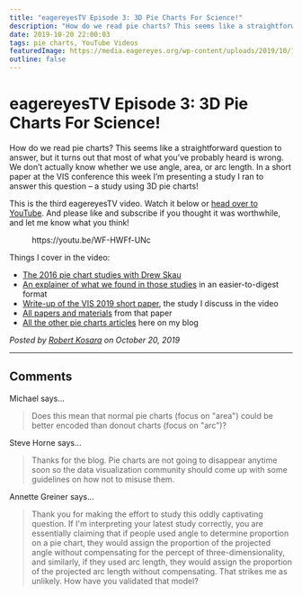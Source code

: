 ```yaml
---
title: "eagereyesTV Episode 3: 3D Pie Charts For Science!"
description: "How do we read pie charts? This seems like a straightforward question to answer, but it turns out that most of what you’ve probably heard is wrong. We don’t actually know whether we use angle, area, or arc length. In a short paper at the VIS conference this week I’m presenting a study I ran to answer this question – a study using 3D pie charts!"
date: 2019-10-20 22:00:03
tags: pie charts, YouTube Videos
featuredImage: https://media.eagereyes.org/wp-content/uploads/2019/10/1D2A409C-A98E-4D91-84BF-3FBF9B0DC4BA.jpeg
outline: false
---
```


# eagereyesTV Episode 3: 3D Pie Charts For Science!

How do we read pie charts? This seems like a straightforward question to answer, but it turns out that most of what you’ve probably heard is wrong. We don’t actually know whether we use angle, area, or arc length. In a short paper at the VIS conference this week I’m presenting a study I ran to answer this question – a study using 3D pie charts!

This is the third eagereyesTV video. Watch it below or <a href="https://youtu.be/WF-HWFf-UNc">head over to YouTube</a>. And please like and subscribe if you thought it was worthwhile, and let me know what you think!

<figure class="wp-block-embed-youtube wp-block-embed is-type-video is-provider-youtube wp-embed-aspect-16-9 wp-has-aspect-ratio"><div class="wp-block-embed__wrapper">
https://youtu.be/WF-HWFf-UNc
</div></figure>

Things I cover in the video:

<ul><li><a href="https://eagereyes.org/papers/a-pair-of-pie-chart-papers">The 2016 pie chart studies with Drew Skau</a></li><li><a href="https://eagereyes.org/blog/2016/an-illustrated-tour-of-the-pie-chart-study-results">An explainer of what we found in those studies</a> in an easier-to-digest format</li><li><a href="https://eagereyes.org/blog/2019/paper-evidence-for-area-as-the-primary-visual-cue-in-pie-charts">Write-up of the VIS 2019 short paper</a>, the study I discuss in the video</li><li><a href="https://osf.io/7y842/">All papers and materials</a> from that paper</li><li><a href="https://eagereyes.org/tag/pie-charts">All the other pie charts articles</a> here on my blog<br></li></ul>


_Posted by <a href="/about">Robert Kosara</a> on October 20, 2019_


<aside class="comments">

---
## Comments

Michael says…
>	Does this mean that normal pie charts (focus on "area") could be better encoded than donout charts (focus on "arc")?

Steve Horne says…
>	Thanks for the blog. Pie charts are not going to disappear anytime soon so the data visualization community should come up with some guidelines on how not to misuse them.

Annette Greiner says…
>	Thank you for making the effort to study this oddly captivating question. If I'm interpreting your latest study correctly, you are essentially claiming that if people used angle to determine proportion on a pie chart, they would assign the proportion of the projected angle without compensating for the percept of three-dimensionality, and similarly, if they used arc length, they would assign the proportion of the projected arc length without compensating. That strikes me as unlikely. How have you validated that model?

</aside>

